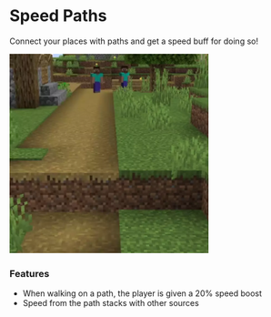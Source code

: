 # Speed Paths<!--$headerTitle--><!--$pmc:delete-->

Connect your places with paths and get a speed buff for doing so!<!--$pmc:headerSize-->

<img src="images/speed_paths.webp" alt="Two players running, one going faster due to a speed boost from the path." height="350"/> <!--$localAssetToURL--> <!--$pmc:delete-->

### Features
- When walking on a path, the player is given a 20% speed boost
- Speed from the path stacks with other sources

